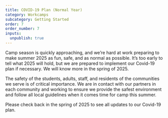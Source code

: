 ```yaml
---
title: COVID-19 Plan (Normal Year)
category: Workcamps
subcategory: Getting Started
order: 7
order_number: 7
inputs:
  unpublish: true
---
```

Camp season is quickly approaching, and we’re hard at work preparing to make summer 2025 as fun, safe, and as normal as possible. It’s too early to tell what 2025 will hold, but we are prepared to implement our Covid-19 plan if necessary. We will know more in the spring of 2025.

The safety of the students, adults, staff, and residents of the communities we serve is of critical importance. We are in contact with our partners in each community and working to ensure we provide the safest environment and follow all local guidelines when it comes time for camp this summer.

Please check back in the spring of 2025 to see all updates to our Covid-19 plan.&nbsp;